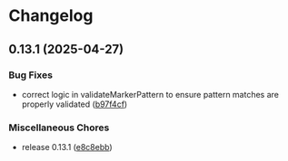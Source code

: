 # Changelog

## 0.13.1 (2025-04-27)


### Bug Fixes

* correct logic in validateMarkerPattern to ensure pattern matches are properly validated ([b97f4cf](https://github.com/Belartale/burst-generate-files/commit/b97f4cfe0175b444d90d7f93e439611d9f21c4a9))


### Miscellaneous Chores

* release 0.13.1 ([e8c8ebb](https://github.com/Belartale/burst-generate-files/commit/e8c8ebbdb40e4cab315fdfb226e34813e0d2c017))
